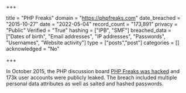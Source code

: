 +++

title = "PHP Freaks"
domain = "https://phpfreaks.com"
date_breached = "2015-10-27"
date = "2022-05-04"
record_count = "173,891"
privacy = "Public"
Verified = "True"
hashing = ["IPB", "SMF"]
breached_data = ["Dates of birth", "Email addresses", "IP addresses", "Passwords", "Usernames", "Website activity"]
type = ["posts","post"]
categories = []
acknowledged = "No"


+++


In October 2015, the PHP discussion board <a href="http://forums.phpfreaks.com/topic/298874-alert-the-phpfreaks-forum-members-data-appears-to-have-been-stolen" target="_blank" rel="noopener">PHP Freaks was hacked</a> and 173k user accounts were publicly leaked. The breach included multiple personal data attributes as well as salted and hashed passwords.

